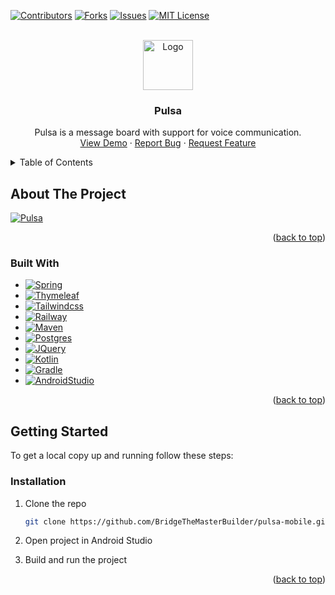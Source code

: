 <a name="readme-top"></a>

[![Contributors][contributors-shield]][contributors-url]
[![Forks][forks-shield]][forks-url]
[![Issues][issues-shield]][issues-url]
[![MIT License][license-shield]][license-url]

<!-- PROJECT LOGO -->
<br />
<div align="center">
  <a href="https://github.com/Selph/pulsa">
    <img src="https://github.com/Selph/pulsa/blob/master/images/pulsa.png" alt="Logo" width="80" height="80">
  </a>

<h3 align="center">Pulsa</h3>

  <p align="center">
    Pulsa is a message board with support for voice communication.
    <br />
    <a href="https://pulsa-production.up.railway.app/">View Demo</a>
    ·
    <a href="https://github.com/Selph/pulsa/issues">Report Bug</a>
    ·
    <a href="https://github.com/Selph/pulsa/issues">Request Feature</a>
  </p>
</div>

<!-- TABLE OF CONTENTS -->
<details>
  <summary>Table of Contents</summary>
  <ol>
    <li>
      <a href="#about-the-project">About The Project</a>
      <ul>
        <li><a href="#built-with">Built With</a></li>
      </ul>
    </li>
    <li>
      <a href="#getting-started">Getting Started</a>
      <ul>
        <li><a href="#prerequisites">Prerequisites</a></li>
        <li><a href="#installation">Installation</a></li>
      </ul>
    </li>
    <li><a href="#roadmap">Roadmap</a></li>
    <li><a href="#contributing">Contributing</a></li>
    <li><a href="#contact">Contact</a></li>
  </ol>
</details>

<!-- ABOUT THE PROJECT -->

## About The Project

[![Pulsa][product-screenshot]](https://pulsa-production.up.railway.app/)
<p align="right">(<a href="#readme-top">back to top</a>)</p>

### Built With

- [![Spring][spring.io]][spring-url]
- [![Thymeleaf][thymeleaf.org]][thymeleaf-url]
- [![Tailwindcss][tailwindcss.com]][tailwindcss-url]
- [![Railway][railway.app]][railway-url]
- [![Maven][maven.apache.org]][maven.apache-url]
- [![Postgres][postgres.org]][postgres-url]
- [![JQuery][jquery.com]][jquery-url]
- [![Kotlin][kotlinlang.org]][kotlin-url]
- [![Gradle][gradle.org]][gradle-url]
- [![AndroidStudio][developer.android.com]][android-url]

<p align="right">(<a href="#readme-top">back to top</a>)</p>

<!-- GETTING STARTED -->

## Getting Started

To get a local copy up and running follow these steps:

### Installation

1. Clone the repo
   ```sh
   git clone https://github.com/BridgeTheMasterBuilder/pulsa-mobile.git
   ```
2. Open project in Android Studio

3. Build and run the project

<p align="right">(<a href="#readme-top">back to top</a>)</p>

[contributors-shield]: https://img.shields.io/github/contributors/Selph/pulsa.svg?style=for-the-badge
[contributors-url]: https://github.com/Selph/pulsa/graphs/contributors
[forks-shield]: https://img.shields.io/github/forks/Selph/pulsa.svg?style=for-the-badge
[forks-url]: https://github.com/Selph/pulsa/network/members
[stars-shield]: https://img.shields.io/github/stars/Selph/pulsa.svg?style=for-the-badge
[stars-url]: https://github.com/Selph/pulsa/stargazers
[issues-shield]: https://img.shields.io/github/issues/Selph/pulsa.svg?style=for-the-badge
[issues-url]: https://github.com/Selph/pulsa/issues
[license-shield]: https://img.shields.io/github/license/Selph/pulsa.svg?style=for-the-badge
[license-url]: https://github.com/Selph/pulsa/blob/master/LICENSE.txt
[linkedin-shield]: https://img.shields.io/badge/-LinkedIn-black.svg?style=for-the-badge&logo=linkedin&colorB=555
[linkedin-url]: https://linkedin.com/in/linkedin_username
[product-screenshot]: https://github.com/Selph/pulsa/blob/master/images/screenshot.png
[spring.io]: https://img.shields.io/badge/Spring-FFFFFF?style=for-the-badge&logo=spring&logoColor=6DB33F
[spring-url]: https://spring.io/
[thymeleaf.org]: https://img.shields.io/badge/Thymeleaf-FFF?style=for-the-badge&logo=thymeleaf&logoColor=005F0F
[thymeleaf-url]: https://thymeleaf.org/
[railway.app]: https://img.shields.io/badge/Railway-0B0D0E?style=for-the-badge&logo=railway&logoColor=FFF
[railway-url]: https://railway.app/
[tailwindcss.com]: https://img.shields.io/badge/Tailwindcss-FFF?style=for-the-badge&logo=tailwindcss&logoColor=06B6D4
[tailwindcss-url]: https://tailwindcss.com/
[maven.apache.org]: https://img.shields.io/badge/Maven-fff?style=for-the-badge&logo=apachemaven&logoColor=C71A36
[maven.apache-url]: https://maven.apache.org/
[postgres.org]: https://img.shields.io/badge/Postgresql-fff?style=for-the-badge&logo=postgresql&logoColor=4169E1
[postgres-url]: https://www.postgresql.org/
[jquery.com]: https://img.shields.io/badge/jQuery-0769AD?style=for-the-badge&logo=jquery&logoColor=white
[jquery-url]: https://jquery.com
[kotlinlang.org]: https://img.shields.io/badge/Kotlin-black?style=for-the-badge&logo=kotlin&logoColor=purple
[kotlin-url]: https://kotlinlang.org
[gradle.org]: https://img.shields.io/badge/Gradle-black?style=for-the-badge&logo=gradle&logoColor=green
[gradle-url]: https://gradle.org
[developer.android.com]: https://img.shields.io/badge/AndroidStudio-black?style=for-the-badge&logo=androidstudio
[android-url]: https://developer.android.com

